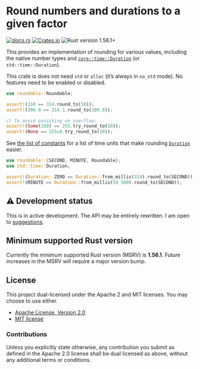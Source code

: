 # Round numbers and durations to a given factor

[![docs.rs](https://img.shields.io/docsrs/roundable)][docs.rs]
[![Crates.io](https://img.shields.io/crates/v/roundable)][crates.io]
![Rust version 1.56.1+](https://img.shields.io/badge/Rust%20version-1.56.1%2B-success)

This provides an implementation of rounding for various values, including the
native number types and [`core::time::Duration`][`Duration`] (or
`std::time::Duration`).

This crate is does not need `std` or `alloc` (it’s always in `no_std` mode). No
features need to be enabled or disabled.

```rust
use roundable::Roundable;

assert!(310 == 314.round_to(10));
assert!(300.0 == 314.1.round_to(100.0));

// To avoid panicking on overflow:
assert!(Some(260) == 255.try_round_to(10));
assert!(None == 255u8.try_round_to(10));
```

See [the list of constants][constants] for a list of time units that make
rounding [`Duration`][] easier.

```rust
use roundable::{SECOND, MINUTE, Roundable};
use std::time::Duration;

assert!(Duration::ZERO == Duration::from_millis(314).round_to(SECOND));
assert!(MINUTE == Duration::from_millis(59_500).round_to(SECOND));
```

## ⚠️ Development status

This is in active development. The API may be entirely rewritten. I am open to
[suggestions][issues].

## Minimum supported Rust version

Currently the minimum supported Rust version (MSRV) is **1.56.1**. Future
increases in the MSRV will require a major version bump.

## License

This project dual-licensed under the Apache 2 and MIT licenses. You may choose
to use either.

  * [Apache License, Version 2.0](LICENSE-APACHE)
  * [MIT license](LICENSE-MIT)

### Contributions

Unless you explicitly state otherwise, any contribution you submit as defined
in the Apache 2.0 license shall be dual licensed as above, without any
additional terms or conditions.

[docs.rs]: https://docs.rs/roundable/latest/roundable/
[crates.io]: https://crates.io/crates/roundable
[issues]: https://github.com/danielparks/roundable/issues
[`Duration`]: https://doc.rust-lang.org/core/time/struct.Duration.html
[Constants]: https://docs.rs/roundable/latest/roundable/#constants
